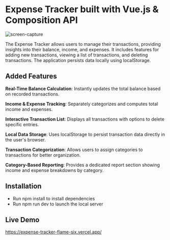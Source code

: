 # Expense Tracker built with Vue.js & Composition API

![screen-capture](https://github.com/user-attachments/assets/af59ae9f-0d98-4bb5-82a0-dcb72e507c66)

The Expense Tracker allows users to manage their transactions, providing insights into their balance, income, and expenses. It includes features for adding new transactions, viewing a list of transactions, and deleting transactions. The application persists data locally using localStorage.

## Added Features

**Real-Time Balance Calculation**: Instantly updates the total balance based on recorded transactions.

**Income & Expense Tracking**: Separately categorizes and computes total income and expenses.

**Interactive Transaction List**: Displays all transactions with options to delete specific entries.

**Local Data Storage**: Uses localStorage to persist transaction data directly in the user's browser.

**Transaction Categorization**: Allows users to assign categories to transactions for better organization.

**Category-Based Reporting**: Provides a dedicated report section showing income and expense breakdowns by category.

## Installation

- Run npm install to install dependencies
- Run npm run dev to launch the local server

## Live Demo

https://expense-tracker-flame-six.vercel.app/
